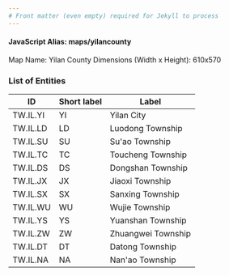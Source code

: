 ```yaml
---
# Front matter (even empty) required for Jekyll to process
---
```


#### JavaScript Alias: maps/yilancounty

Map Name: Yilan County
Dimensions (Width x Height): 610x570





### List of Entities

ID | Short label | Label
---|---|---|
TW.IL.YI | YI | Yilan City
TW.IL.LD | LD | Luodong Township
TW.IL.SU | SU | Su'ao Township
TW.IL.TC | TC | Toucheng Township		
TW.IL.DS | DS | Dongshan Township
TW.IL.JX | JX | Jiaoxi Township
TW.IL.SX | SX | Sanxing Township
TW.IL.WU | WU | Wujie Township		
TW.IL.YS | YS | Yuanshan Township
TW.IL.ZW | ZW | Zhuangwei Township
TW.IL.DT | DT | Datong Township
TW.IL.NA | NA | Nan'ao Township